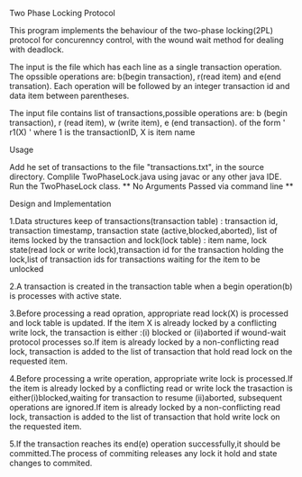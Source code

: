  Two Phase Locking Protocol 

This program implements the behaviour of the two-phase locking(2PL) protocol for concurenncy control, with the wound wait method for dealing with deadlock.


The input is the file which has each line as a single transaction operation. The opssible operations are: b(begin transaction), r(read item) and e(end transation). Each operation will be followed by an integer transaction id and data item between parentheses.

The input file contains list of transactions,possible operations are:
		 b (begin transaction), r (read item), w (write item), e (end transaction).
		 of the form ' r1(X) ' where 1 is the transactionID, X is item name

 Usage
 
Add he set of transactions to the file "transactions.txt", in the source directory. 
Complile TwoPhaseLock.java using javac or any other java IDE. 
Run the TwoPhaseLock class.
** No Arguments Passed via command line ** 

 Design and Implementation

1.Data structures keep of transactions(transaction table) : transaction id, transaction timestamp, transaction state (active,blocked,aborted), list of items locked by the transaction
and
lock(lock table) : item name, lock state(read lock or write lock),transaction id for the transaction holding the lock,list of transaction ids for transactions waiting for the item to be unlocked
 
2.A transaction is created in the transaction table when a begin operation(b) is processes with active state.
 
3.Before processing a read opration, appropriate read lock(X) is processed and lock table is updated. If the item X is already locked by a conflicting write lock, the transaction is either :(i) blocked or (ii)aborted if wound-wait protocol processes so.If item is already locked by a non-conflicting read lock, transaction is added to the list of transaction that hold read lock on the requested item.
 
4.Before processing a write operation, appropriate write lock is processed.If the item is already locked by a conflicting read or write lock the trasaction is either(i)blocked,waiting for transaction to resume (ii)aborted, subsequent operations are ignored.If item is already locked by a non-conflicting read lock, transaction is added to the list of transaction that hold write lock on the requested item.
 
5.If the transaction reaches its end(e) operation successfully,it should be committed.The process of commiting releases any lock it hold and state changes to commited. 
